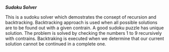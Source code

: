 *****Sudoku Solver*****

This is a sudoku solver which demostrates the consept of recursion and backtracking. Backtracking approach is used when all possible solutions are to be found out with a given contrain. A good sudoku puzzle has unique solution. The problem is solved by checking the numbers 1 to 9 recursively with contrains. Backtraking is executed when we determine that our current solution cannot be continued in a complete one. 
